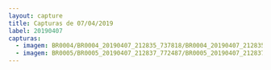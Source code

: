 ```yaml
---
layout: capture
title: Capturas de 07/04/2019
label: 20190407
capturas:
  - imagem: BR0004/BR0004_20190407_212835_737818/BR0004_20190407_212835_737818_stack_1_meteors.jpg
  - imagem: BR0005/BR0005_20190407_212837_772487/BR0005_20190407_212837_772487_stack_1_meteors.jpg
---
```

